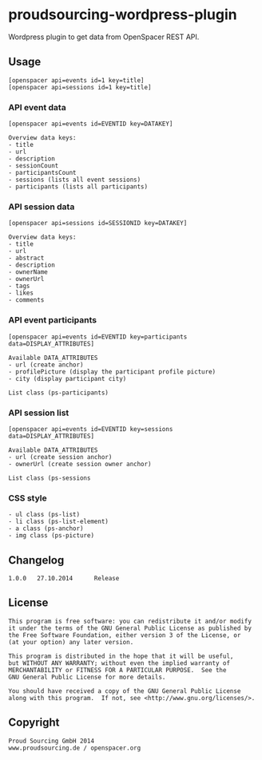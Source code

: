 # proudsourcing-wordpress-plugin

Wordpress plugin to get data from OpenSpacer REST API.


## Usage

	[openspacer api=events id=1 key=title]
	[openspacer api=sessions id=1 key=title]	


### API event data

	[openspacer api=events id=EVENTID key=DATAKEY]
	
	Overview data keys:
	- title
	- url
	- description
	- sessionCount
	- participantsCount
	- sessions (lists all event sessions)
	- participants (lists all participants)


### API session data

	[openspacer api=sessions id=SESSIONID key=DATAKEY]
	
	Overview data keys:
	- title
	- url
	- abstract
	- description
	- ownerName
	- ownerUrl
	- tags
	- likes
	- comments

### API event participants
	
	[openspacer api=events id=EVENTID key=participants data=DISPLAY_ATTRIBUTES]

	Available DATA_ATTRIBUTES
	- url (create anchor)
	- profilePicture (display the participant profile picture)
	- city (display participant city)
	
	List class (ps-participants)

### API session list
	
	[openspacer api=events id=EVENTID key=sessions data=DISPLAY_ATTRIBUTES]

	Available DATA_ATTRIBUTES
	- url (create session anchor)
	- ownerUrl (create session owner anchor)

	List class (ps-sessions

### CSS style

	- ul class (ps-list)
	- li class (ps-list-element)
	- a class (ps-anchor)
	- img class (ps-picture)
	

## Changelog

	1.0.0	27.10.2014		Release


## License

    This program is free software: you can redistribute it and/or modify
    it under the terms of the GNU General Public License as published by
    the Free Software Foundation, either version 3 of the License, or
    (at your option) any later version.

    This program is distributed in the hope that it will be useful,
    but WITHOUT ANY WARRANTY; without even the implied warranty of
    MERCHANTABILITY or FITNESS FOR A PARTICULAR PURPOSE.  See the
    GNU General Public License for more details.

    You should have received a copy of the GNU General Public License
    along with this program.  If not, see <http://www.gnu.org/licenses/>.
    

## Copyright

	Proud Sourcing GmbH 2014
	www.proudsourcing.de / openspacer.org
	
	
